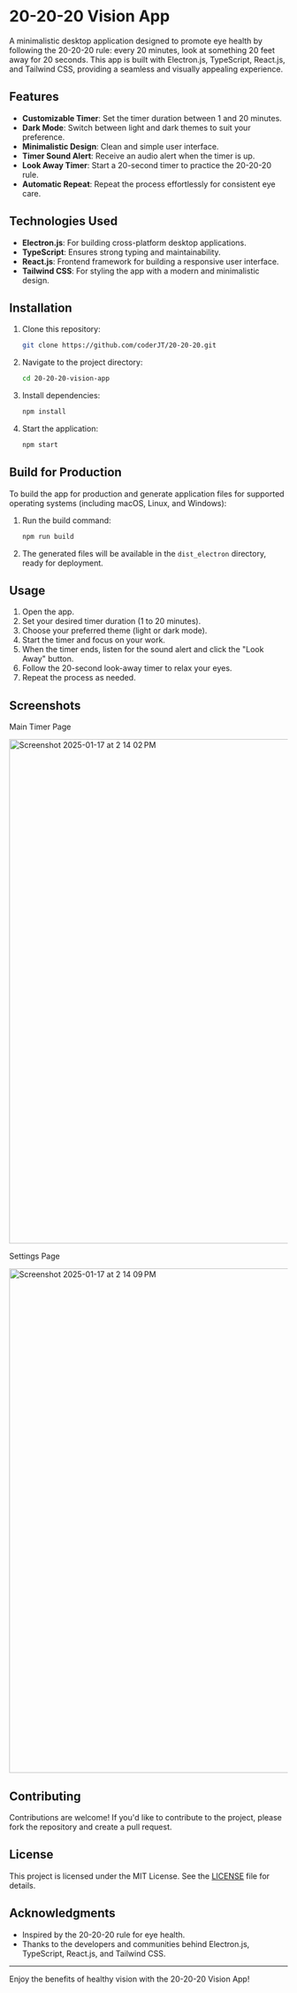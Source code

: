 # 20-20-20 Vision App

A minimalistic desktop application designed to promote eye health by following the 20-20-20 rule: every 20 minutes, look at something 20 feet away for 20 seconds. This app is built with Electron.js, TypeScript, React.js, and Tailwind CSS, providing a seamless and visually appealing experience.

## Features

- **Customizable Timer**: Set the timer duration between 1 and 20 minutes.
- **Dark Mode**: Switch between light and dark themes to suit your preference.
- **Minimalistic Design**: Clean and simple user interface.
- **Timer Sound Alert**: Receive an audio alert when the timer is up.
- **Look Away Timer**: Start a 20-second timer to practice the 20-20-20 rule.
- **Automatic Repeat**: Repeat the process effortlessly for consistent eye care.

## Technologies Used

- **Electron.js**: For building cross-platform desktop applications.
- **TypeScript**: Ensures strong typing and maintainability.
- **React.js**: Frontend framework for building a responsive user interface.
- **Tailwind CSS**: For styling the app with a modern and minimalistic design.

## Installation

1. Clone this repository:
   ```bash
   git clone https://github.com/coderJT/20-20-20.git
   ```

2. Navigate to the project directory:
   ```bash
   cd 20-20-20-vision-app
   ```

3. Install dependencies:
   ```bash
   npm install
   ```

4. Start the application:
   ```bash
   npm start
   ```

## Build for Production

To build the app for production and generate application files for supported operating systems (including macOS, Linux, and Windows):

1. Run the build command:
   ```bash
   npm run build
   ```

2. The generated files will be available in the `dist_electron` directory, ready for deployment.

## Usage

1. Open the app.
2. Set your desired timer duration (1 to 20 minutes).
3. Choose your preferred theme (light or dark mode).
4. Start the timer and focus on your work.
5. When the timer ends, listen for the sound alert and click the "Look Away" button.
6. Follow the 20-second look-away timer to relax your eyes.
7. Repeat the process as needed.

## Screenshots

Main Timer Page

<img width="912" alt="Screenshot 2025-01-17 at 2 14 02 PM" src="https://github.com/user-attachments/assets/febd42af-2507-4695-a4da-fb50297db1fb" />

Settings Page

<img width="912" alt="Screenshot 2025-01-17 at 2 14 09 PM" src="https://github.com/user-attachments/assets/aa1f0981-3cd7-48f7-b9f2-c763366e2039" />


## Contributing

Contributions are welcome! If you'd like to contribute to the project, please fork the repository and create a pull request.

## License

This project is licensed under the MIT License. See the [LICENSE](LICENSE) file for details.

## Acknowledgments

- Inspired by the 20-20-20 rule for eye health.
- Thanks to the developers and communities behind Electron.js, TypeScript, React.js, and Tailwind CSS.

---

Enjoy the benefits of healthy vision with the 20-20-20 Vision App!

